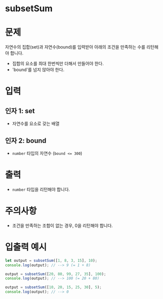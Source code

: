 # subsetSum
# 문제
자연수의 집합(set)과 자연수(bound)를 입력받아 아래의 조건을 만족하는 수를 리턴해야 합니다.

- 집합의 요소를 최대 한번씩만 더해서 만들어야 한다.
- 'bound'를 넘지 않아야 한다.

# 입력
## 인자 1: set
- 자연수를 요소로 갖는 배열

## 인자 2: bound
- `number` 타입의 자연수 (`bound <= 300`)

# 출력
- `number` 타입을 리턴해야 합니다.

# 주의사항
- 조건을 만족하는 조합이 없는 경우, 0을 리턴해야 합니다.

# 입출력 예시
```javascript
let output = subsetSum([1, 8, 3, 15], 10);
console.log(output); // --> 9 (= 1 + 8)

output = subsetSum([20, 80, 99, 27, 35], 100);
console.log(output); // --> 100 (= 20 + 80)

output = subsetSum([10, 20, 15, 25, 30], 5);
console.log(output); // --> 0
```

